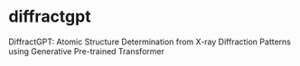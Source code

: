 # diffractgpt
DiffractGPT: Atomic Structure Determination from X-ray Diffraction Patterns using Generative Pre-trained Transformer
